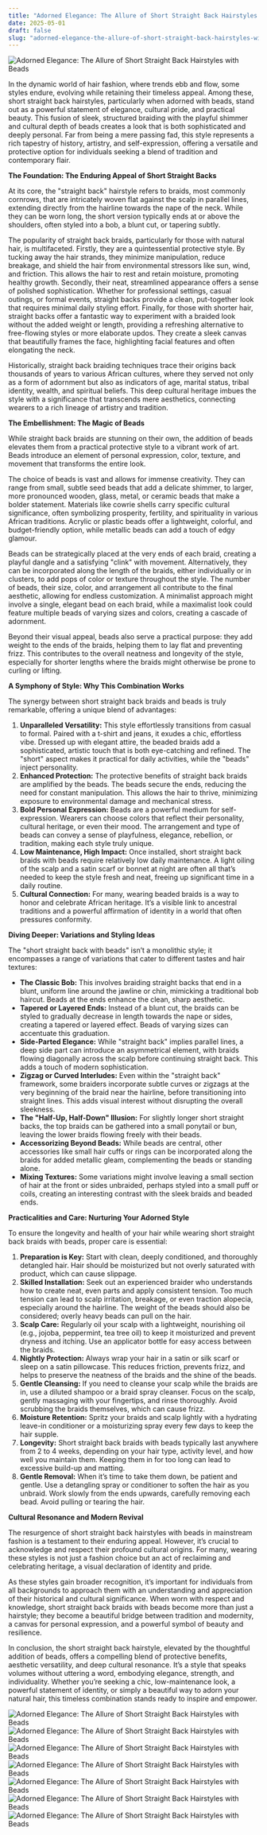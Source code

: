 ```yaml
---
title: "Adorned Elegance: The Allure of Short Straight Back Hairstyles with Beads"
date: 2025-05-01
draft: false
slug: "adorned-elegance-the-allure-of-short-straight-back-hairstyles-with-beads" 
---
```


![Adorned Elegance: The Allure of Short Straight Back Hairstyles with Beads](https://lh6.googleusercontent.com/proxy/HG5w3tsMW_6A5hvRGFSwGJD8CtH0Y0dUEibTf4ultrPnThxCrJ5_YYNJm8hdAKw-BZM8NCwLDOiyieOCnIgcab5zNK3S-LZq1PL9MgY8PfuFB6LuXgw3c7e9vQ=w1200-h630-p-k-no-nu "Adorned Elegance: The Allure of Short Straight Back Hairstyles with Beads")

In the dynamic world of hair fashion, where trends ebb and flow, some styles endure, evolving while retaining their timeless appeal. Among these, short straight back hairstyles, particularly when adorned with beads, stand out as a powerful statement of elegance, cultural pride, and practical beauty. This fusion of sleek, structured braiding with the playful shimmer and cultural depth of beads creates a look that is both sophisticated and deeply personal. Far from being a mere passing fad, this style represents a rich tapestry of history, artistry, and self-expression, offering a versatile and protective option for individuals seeking a blend of tradition and contemporary flair.

**The Foundation: The Enduring Appeal of Short Straight Backs**

At its core, the "straight back" hairstyle refers to braids, most commonly cornrows, that are intricately woven flat against the scalp in parallel lines, extending directly from the hairline towards the nape of the neck. While they can be worn long, the short version typically ends at or above the shoulders, often styled into a bob, a blunt cut, or tapering subtly.

The popularity of straight back braids, particularly for those with natural hair, is multifaceted. Firstly, they are a quintessential protective style. By tucking away the hair strands, they minimize manipulation, reduce breakage, and shield the hair from environmental stressors like sun, wind, and friction. This allows the hair to rest and retain moisture, promoting healthy growth. Secondly, their neat, streamlined appearance offers a sense of polished sophistication. Whether for professional settings, casual outings, or formal events, straight backs provide a clean, put-together look that requires minimal daily styling effort. Finally, for those with shorter hair, straight backs offer a fantastic way to experiment with a braided look without the added weight or length, providing a refreshing alternative to free-flowing styles or more elaborate updos. They create a sleek canvas that beautifully frames the face, highlighting facial features and often elongating the neck.

Historically, straight back braiding techniques trace their origins back thousands of years to various African cultures, where they served not only as a form of adornment but also as indicators of age, marital status, tribal identity, wealth, and spiritual beliefs. This deep cultural heritage imbues the style with a significance that transcends mere aesthetics, connecting wearers to a rich lineage of artistry and tradition.

**The Embellishment: The Magic of Beads**

While straight back braids are stunning on their own, the addition of beads elevates them from a practical protective style to a vibrant work of art. Beads introduce an element of personal expression, color, texture, and movement that transforms the entire look.

The choice of beads is vast and allows for immense creativity. They can range from small, subtle seed beads that add a delicate shimmer, to larger, more pronounced wooden, glass, metal, or ceramic beads that make a bolder statement. Materials like cowrie shells carry specific cultural significance, often symbolizing prosperity, fertility, and spirituality in various African traditions. Acrylic or plastic beads offer a lightweight, colorful, and budget-friendly option, while metallic beads can add a touch of edgy glamour.

Beads can be strategically placed at the very ends of each braid, creating a playful dangle and a satisfying "clink" with movement. Alternatively, they can be incorporated along the length of the braids, either individually or in clusters, to add pops of color or texture throughout the style. The number of beads, their size, color, and arrangement all contribute to the final aesthetic, allowing for endless customization. A minimalist approach might involve a single, elegant bead on each braid, while a maximalist look could feature multiple beads of varying sizes and colors, creating a cascade of adornment.

Beyond their visual appeal, beads also serve a practical purpose: they add weight to the ends of the braids, helping them to lay flat and preventing frizz. This contributes to the overall neatness and longevity of the style, especially for shorter lengths where the braids might otherwise be prone to curling or lifting.

**A Symphony of Style: Why This Combination Works**

The synergy between short straight back braids and beads is truly remarkable, offering a unique blend of advantages:

1. **Unparalleled Versatility:** This style effortlessly transitions from casual to formal. Paired with a t-shirt and jeans, it exudes a chic, effortless vibe. Dressed up with elegant attire, the beaded braids add a sophisticated, artistic touch that is both eye-catching and refined. The "short" aspect makes it practical for daily activities, while the "beads" inject personality.
2. **Enhanced Protection:** The protective benefits of straight back braids are amplified by the beads. The beads secure the ends, reducing the need for constant manipulation. This allows the hair to thrive, minimizing exposure to environmental damage and mechanical stress.
3. **Bold Personal Expression:** Beads are a powerful medium for self-expression. Wearers can choose colors that reflect their personality, cultural heritage, or even their mood. The arrangement and type of beads can convey a sense of playfulness, elegance, rebellion, or tradition, making each style truly unique.
4. **Low Maintenance, High Impact:** Once installed, short straight back braids with beads require relatively low daily maintenance. A light oiling of the scalp and a satin scarf or bonnet at night are often all that’s needed to keep the style fresh and neat, freeing up significant time in a daily routine.
5. **Cultural Connection:** For many, wearing beaded braids is a way to honor and celebrate African heritage. It’s a visible link to ancestral traditions and a powerful affirmation of identity in a world that often pressures conformity.

**Diving Deeper: Variations and Styling Ideas**

The "short straight back with beads" isn’t a monolithic style; it encompasses a range of variations that cater to different tastes and hair textures:

* **The Classic Bob:** This involves braiding straight backs that end in a blunt, uniform line around the jawline or chin, mimicking a traditional bob haircut. Beads at the ends enhance the clean, sharp aesthetic.
* **Tapered or Layered Ends:** Instead of a blunt cut, the braids can be styled to gradually decrease in length towards the nape or sides, creating a tapered or layered effect. Beads of varying sizes can accentuate this graduation.
* **Side-Parted Elegance:** While "straight back" implies parallel lines, a deep side part can introduce an asymmetrical element, with braids flowing diagonally across the scalp before continuing straight back. This adds a touch of modern sophistication.
* **Zigzag or Curved Interludes:** Even within the "straight back" framework, some braiders incorporate subtle curves or zigzags at the very beginning of the braid near the hairline, before transitioning into straight lines. This adds visual interest without disrupting the overall sleekness.
* **The "Half-Up, Half-Down" Illusion:** For slightly longer short straight backs, the top braids can be gathered into a small ponytail or bun, leaving the lower braids flowing freely with their beads.
* **Accessorizing Beyond Beads:** While beads are central, other accessories like small hair cuffs or rings can be incorporated along the braids for added metallic gleam, complementing the beads or standing alone.
* **Mixing Textures:** Some variations might involve leaving a small section of hair at the front or sides unbraided, perhaps styled into a small puff or coils, creating an interesting contrast with the sleek braids and beaded ends.

**Practicalities and Care: Nurturing Your Adorned Style**

To ensure the longevity and health of your hair while wearing short straight back braids with beads, proper care is essential:

1. **Preparation is Key:** Start with clean, deeply conditioned, and thoroughly detangled hair. Hair should be moisturized but not overly saturated with product, which can cause slippage.
2. **Skilled Installation:** Seek out an experienced braider who understands how to create neat, even parts and apply consistent tension. Too much tension can lead to scalp irritation, breakage, or even traction alopecia, especially around the hairline. The weight of the beads should also be considered; overly heavy beads can pull on the hair.
3. **Scalp Care:** Regularly oil your scalp with a lightweight, nourishing oil (e.g., jojoba, peppermint, tea tree oil) to keep it moisturized and prevent dryness and itching. Use an applicator bottle for easy access between the braids.
4. **Nightly Protection:** Always wrap your hair in a satin or silk scarf or sleep on a satin pillowcase. This reduces friction, prevents frizz, and helps to preserve the neatness of the braids and the shine of the beads.
5. **Gentle Cleansing:** If you need to cleanse your scalp while the braids are in, use a diluted shampoo or a braid spray cleanser. Focus on the scalp, gently massaging with your fingertips, and rinse thoroughly. Avoid scrubbing the braids themselves, which can cause frizz.
6. **Moisture Retention:** Spritz your braids and scalp lightly with a hydrating leave-in conditioner or a moisturizing spray every few days to keep the hair supple.
7. **Longevity:** Short straight back braids with beads typically last anywhere from 2 to 4 weeks, depending on your hair type, activity level, and how well you maintain them. Keeping them in for too long can lead to excessive build-up and matting.
8. **Gentle Removal:** When it’s time to take them down, be patient and gentle. Use a detangling spray or conditioner to soften the hair as you unbraid. Work slowly from the ends upwards, carefully removing each bead. Avoid pulling or tearing the hair.

**Cultural Resonance and Modern Revival**

The resurgence of short straight back hairstyles with beads in mainstream fashion is a testament to their enduring appeal. However, it’s crucial to acknowledge and respect their profound cultural origins. For many, wearing these styles is not just a fashion choice but an act of reclaiming and celebrating heritage, a visual declaration of identity and pride.

As these styles gain broader recognition, it’s important for individuals from all backgrounds to approach them with an understanding and appreciation of their historical and cultural significance. When worn with respect and knowledge, short straight back braids with beads become more than just a hairstyle; they become a beautiful bridge between tradition and modernity, a canvas for personal expression, and a powerful symbol of beauty and resilience.

In conclusion, the short straight back hairstyle, elevated by the thoughtful addition of beads, offers a compelling blend of protective benefits, aesthetic versatility, and deep cultural resonance. It’s a style that speaks volumes without uttering a word, embodying elegance, strength, and individuality. Whether you’re seeking a chic, low-maintenance look, a powerful statement of identity, or simply a beautiful way to adorn your natural hair, this timeless combination stands ready to inspire and empower.

![Adorned Elegance: The Allure of Short Straight Back Hairstyles with Beads](https://braidhairstyles.com/wp-content/uploads/2022/08/Straight-Back-Braids-With-Beads.jpeg "Adorned Elegance: The Allure of Short Straight Back Hairstyles with Beads") ![Adorned Elegance: The Allure of Short Straight Back Hairstyles with Beads](https://i.pinimg.com/originals/cb/ce/2f/cbce2f40cc00f9a02a9bec1d9ad27489.jpg "Adorned Elegance: The Allure of Short Straight Back Hairstyles with Beads") ![Adorned Elegance: The Allure of Short Straight Back Hairstyles with Beads](https://i.pinimg.com/originals/8f/75/e7/8f75e7a6997f7ac2bb05599d2f79e41c.jpg "Adorned Elegance: The Allure of Short Straight Back Hairstyles with Beads") ![Adorned Elegance: The Allure of Short Straight Back Hairstyles with Beads](https://i.ytimg.com/vi/003-Bq9mmo8/maxresdefault.jpg "Adorned Elegance: The Allure of Short Straight Back Hairstyles with Beads") ![Adorned Elegance: The Allure of Short Straight Back Hairstyles with Beads](https://i.pinimg.com/736x/31/d1/07/31d10785b89a2f1767dbfeb84cb25249.jpg "Adorned Elegance: The Allure of Short Straight Back Hairstyles with Beads") ![Adorned Elegance: The Allure of Short Straight Back Hairstyles with Beads](https://braidhairstyles.com/wp-content/uploads/2022/09/Straight-Backs-with-Beads.jpeg "Adorned Elegance: The Allure of Short Straight Back Hairstyles with Beads") ![Adorned Elegance: The Allure of Short Straight Back Hairstyles with Beads](https://lovehairstyles.com/wp-content/uploads/2019/01/fulani-braids-loose-cascading-plaits.jpg "Adorned Elegance: The Allure of Short Straight Back Hairstyles with Beads")